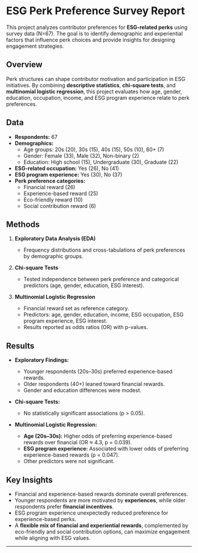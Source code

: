 # ESG Perk Preference Survey Report

This project analyzes contributor preferences for **ESG-related perks** using survey data (N=67). The goal is to identify demographic and experiential factors that influence perk choices and provide insights for designing engagement strategies.

## Overview
Perk structures can shape contributor motivation and participation in ESG initiatives. By combining **descriptive statistics**, **chi-square tests**, and **multinomial logistic regression**, this project evaluates how age, gender, education, occupation, income, and ESG program experience relate to perk preferences.

## Data
- **Respondents:** 67  
- **Demographics:**  
  - Age groups: 20s (20), 30s (15), 40s (15), 50s (10), 60+ (7)  
  - Gender: Female (33), Male (32), Non-binary (2)  
  - Education: High school (15), Undergraduate (30), Graduate (22)  
- **ESG-related occupation:** Yes (26), No (41)  
- **ESG program experience:** Yes (30), No (37)  
- **Perk preference categories:**  
  - Financial reward (26)  
  - Experience-based reward (25)  
  - Eco-friendly reward (10)  
  - Social contribution reward (6)  

## Methods
1. **Exploratory Data Analysis (EDA)**  
   - Frequency distributions and cross-tabulations of perk preferences by demographic groups.  

2. **Chi-square Tests**  
   - Tested independence between perk preference and categorical predictors (age, gender, education, ESG interest).  

3. **Multinomial Logistic Regression**  
   - Financial reward set as reference category.  
   - Predictors: age, gender, education, income, ESG occupation, ESG program experience, ESG interest.  
   - Results reported as odds ratios (OR) with p-values.  

## Results
- **Exploratory Findings:**  
  - Younger respondents (20s–30s) preferred experience-based rewards.  
  - Older respondents (40+) leaned toward financial rewards.  
  - Gender and education differences were modest.  

- **Chi-square Tests:**  
  - No statistically significant associations (p > 0.05).  

- **Multinomial Logistic Regression:**  
  - **Age (20s–30s):** Higher odds of preferring experience-based rewards over financial (OR ≈ 4.3, p = 0.039).  
  - **ESG program experience:** Associated with lower odds of preferring experience-based rewards (p = 0.047).  
  - Other predictors were not significant.  

## Key Insights
- Financial and experience-based rewards dominate overall preferences.  
- Younger respondents are more motivated by **experiences**, while older respondents prefer **financial incentives**.  
- ESG program experience unexpectedly reduced preference for experience-based perks.  
- A **flexible mix of financial and experiential rewards**, complemented by eco-friendly and social contribution options, can maximize engagement while aligning with ESG values.

---
